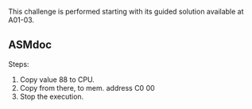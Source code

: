 
This challenge is performed starting with its guided solution available at A01-03.

## ASMdoc

Steps:
1. Copy value 88 to CPU.
2. Copy from there, to mem. address C0 00
3. Stop the execution.

